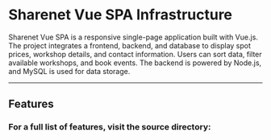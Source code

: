 # Sharenet Vue SPA Infrastructure

Sharenet Vue SPA is a responsive single-page application built with Vue.js. The project integrates a frontend, backend, and database to display spot prices, workshop details, and contact information. Users can sort data, filter available workshops, and book events. The backend is powered by Node.js, and MySQL is used for data storage.

---

## Features

### For a full list of features, visit the source directory: 

